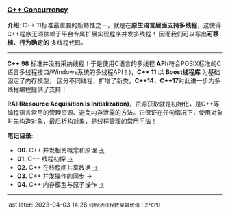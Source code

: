 ### [C++ Concurrency](#)
**介绍**: C++ 11标准最重要的新特性之一，就是在**原生语言层面支持多线程**，这使得C++程序无须依赖于平台专属扩展实现程序并发多线程！
因而我们可以写出**可移植、行为确定的** 多线程代码。

----


**C++ 98** 标准并没有采纳线程！于是使用C语言的多线程 **API**(符合POSIX标准的C语言多线程接口/Windows系统的多线程API！)，**C++ 11** 以 **Boost线程库** 为基础固定了内存模型，
区分不同线程，扩增了新类，**C++14**、**C++17**对此进一步为多线程编程提供了支持！

**RAII(Resource Acquisition Is Initialization)**，资源获取就是初始化，是C++等编程语言常用的管理资源、避免内存泄露的方法。它保证在任何情况下，使用对象时先构造对象，最后析构对象，是线程管理的常用手法！

**笔记目录:**

* **00.** C++ 并发相关概念和原理 [->](./Theory)
* **01.** C++ 线程初探 [->](./contents/CPPThreadControl.md)
* **02.** C++ 在线程间共享数据 [->](./contents/CPPThreadShareData.md)
* **03.** C++ 并发操作的同步 [->](./contents/CPPFutureAsync.md)
* **04.** C++ 内存模型与原子操作 [->](./contents/CPPAtomicAndMemoryModel.md)




----
last later: 2023-04-03 14:28  `线程池线程数量最优值：2*CPU`
